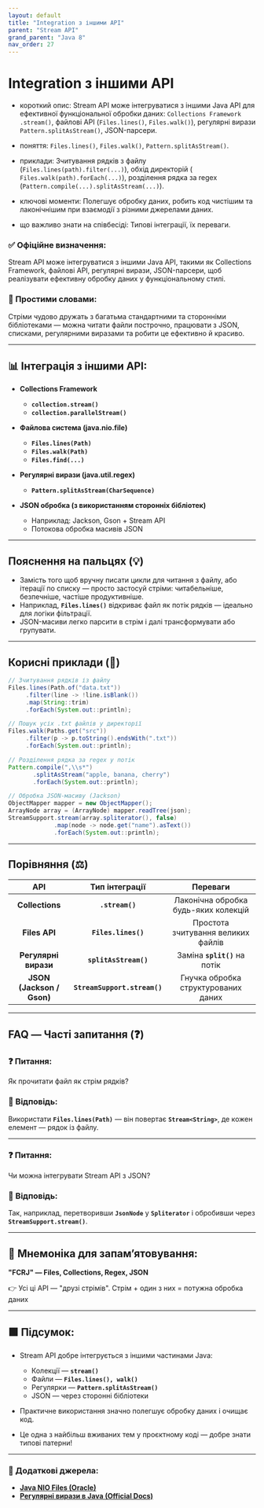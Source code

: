 ```yaml
---
layout: default
title: "Integration з іншими API"
parent: "Stream API"
grand_parent: "Java 8"
nav_order: 27
---
```


# Integration з іншими API

* короткий опис: Stream API може інтегруватися з іншими Java API для ефективної функціональної обробки даних: `Collections Framework` `.stream()`, файлові API (`Files.lines()`, `Files.walk()`), регулярні вирази `Pattern.splitAsStream()`, JSON-парсери.

* поняття: `Files.lines()`, `Files.walk()`, `Pattern.splitAsStream()`.

* приклади: Зчитування рядків з файлу (`Files.lines(path).filter(...)`), обхід директорій ( `Files.walk(path).forEach(...)`), розділення рядка за regex (`Pattern.compile(...).splitAsStream(...)`).

* ключові моменти: Полегшує обробку даних, робить код чистішим та лаконічнішим при взаємодії з різними джерелами даних.

* що важливо знати на співбесіді: Типові інтеграції, їх переваги.

### **✅ Офіційне визначення:**

Stream API може інтегруватися з іншими Java API, такими як Collections Framework, файлові API, регулярні вирази, JSON-парсери, щоб реалізувати ефективну обробку даних у функціональному стилі.

### **🧠 Простими словами:**

Стріми чудово дружать з багатьма стандартними та сторонніми бібліотеками — можна читати файли построчно, працювати з JSON, списками, регулярними виразами та робити це ефективно й красиво.

---

## **📊 Інтеграція з іншими API:**

* **Collections Framework**

  * **`collection.stream()`**
  * **`collection.parallelStream()`**

* **Файлова система (java.nio.file)**

  * **`Files.lines(Path)`**
  * **`Files.walk(Path)`**
  * **`Files.find(...)`**

* **Регулярні вирази (java.util.regex)**

  * **`Pattern.splitAsStream(CharSequence)`**

* **JSON обробка (з використанням сторонніх бібліотек)**

  * Наприклад: Jackson, Gson \+ Stream API
  * Потокова обробка масивів JSON

---

## **Пояснення на пальцях (💡)**

* Замість того щоб вручну писати цикли для читання з файлу, або ітерації по списку — просто застосуй стріми: читабельніше, безпечніше, частіше продуктивніше.
* Наприклад, **`Files.lines()`** відкриває файл як потік рядків — ідеально для логіки фільтрації.
* JSON-масиви легко парсити в стрім і далі трансформувати або групувати.

---

## **Корисні приклади (🧪)**

```java
// Зчитування рядків із файлу
Files.lines(Path.of("data.txt"))
     .filter(line -> !line.isBlank())
     .map(String::trim)
     .forEach(System.out::println);
```

```java
// Пошук усіх .txt файлів у директорії
Files.walk(Paths.get("src"))
     .filter(p -> p.toString().endsWith(".txt"))
     .forEach(System.out::println);
```

```java
// Розділення рядка за regex у потік
Pattern.compile(",\\s*")
       .splitAsStream("apple, banana, cherry")
       .forEach(System.out::println);
```

```java
// Обробка JSON-масиву (Jackson)
ObjectMapper mapper = new ObjectMapper();
ArrayNode array = (ArrayNode) mapper.readTree(json);
StreamSupport.stream(array.spliterator(), false)
             .map(node -> node.get("name").asText())
             .forEach(System.out::println);
```

---

## **Порівняння (⚖️)**

|            API            |        Тип інтеграції        |               Переваги               |
|:-------------------------:|:----------------------------:|:------------------------------------:|
|      **Collections**      |       **`.stream()`**        | Лаконічна обробка будь-яких колекцій |
|       **Files API**       |     **`Files.lines()`**      |  Простота зчитування великих файлів  |
|   **Регулярні вирази**    |    **`splitAsStream()`**     |    Заміна **`split()`** на потік     |
| **JSON (Jackson / Gson)** | **`StreamSupport.stream()`** | Гнучка обробка структурованих даних  |

---

## **FAQ — Часті запитання (❓)**

### **❓ Питання:**

Як прочитати файл як стрім рядків?

### **💬 Відповідь:**

Використати **`Files.lines(Path)`** — він повертає **`Stream<String>`**, де кожен елемент — рядок із файлу.

---

### **❓ Питання:**

Чи можна інтегрувати Stream API з JSON?

### **💬 Відповідь:**

Так, наприклад, перетворивши **`JsonNode`** у **`Spliterator`** і обробивши через **`StreamSupport.stream()`**.

---

## **🧠 Мнемоніка для запам’ятовування:**

**"FCRJ" — Files, Collections, Regex, JSON**

👉 Усі ці API — "друзі стрімів". Стрім \+ один з них \= потужна обробка даних

---

## **🟩 Підсумок:**

* Stream API добре інтегрується з іншими частинами Java:

  * Колекції — **`stream()`**
  * Файли — **`Files.lines(), walk()`**
  * Регулярки — **`Pattern.splitAsStream()`**
  * JSON — через сторонні бібліотеки

* Практичне використання значно полегшує обробку даних і очищає код.
* Це одна з найбільш вживаних тем у проєктному коді — добре знати типові патерни\!

---

### **🔗 Додаткові джерела:**

* [**Java NIO Files (Oracle)**](https://docs.oracle.com/javase/8/docs/api/java/nio/file/Files.html)
* [**Регулярні вирази в Java (Official Docs)**](https://docs.oracle.com/javase/8/docs/api/java/util/regex/Pattern.html)
